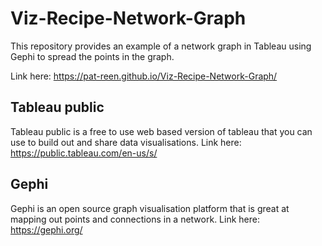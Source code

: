 # Viz-Recipe-Network-Graph
This repository provides an example of a network graph in Tableau using Gephi to spread the points in the graph.

Link here: https://pat-reen.github.io/Viz-Recipe-Network-Graph/

## Tableau public

Tableau public is a free to use web based version of tableau that you can use to build out and share data visualisations. Link here: https://public.tableau.com/en-us/s/

## Gephi

Gephi is an open source graph visualisation platform that is great at mapping out points and connections in a network. Link here: https://gephi.org/
